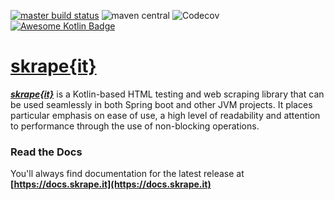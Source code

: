 [![master build status](https://img.shields.io/travis/skrapeit/skrape.it.svg?label=master)](https://travis-ci.org/skrapeit/skrape.it)
![maven central](https://img.shields.io/maven-central/v/it.skrape/core.svg)
![Codecov](https://img.shields.io/codecov/c/github/skrapeit/skrape.it.svg)
[![Awesome Kotlin Badge](https://kotlin.link/awesome-kotlin.svg)](https://github.com/KotlinBy/awesome-kotlin)

[skrape{it}](https://docs.skrape.it)
=================================

_**[skrape{it}](http://www.skrape.it)**_ is a Kotlin-based HTML testing and web scraping library
that can be used seamlessly in both Spring boot and other JVM projects. 
It places particular emphasis on ease of use, a high level of 
readability and attention to performance through the use of non-blocking 
operations.

### Read the Docs

You'll always find documentation for the latest release at 
**[https://docs.skrape.it](https://docs.skrape.it)**
